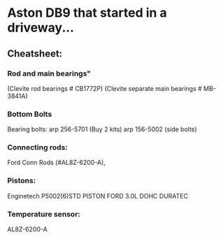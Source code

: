 # Aston DB9 that started in a driveway...



## Cheatsheet:
### Rod and main bearings"
(Clevite rod bearings # CB1772P)
(Clevite separate main bearings # MB-3841A)
### Bottom Bolts
Bearing bolts:
arp 256-5701 (Buy 2 kits)
arp 156-5002 (side bolts)
### Connecting rods:
Ford Conn Rods (#AL8Z-6200-A),
### Pistons:
Enginetech P5002(6)STD PISTON FORD 3.0L DOHC DURATEC
### Temperature sensor:
AL8Z-6200-A




